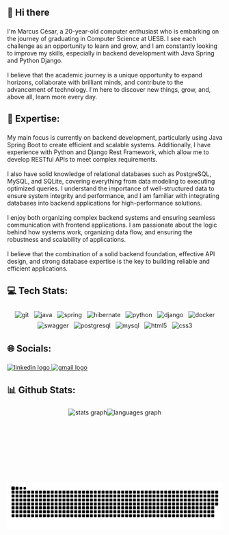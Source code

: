 <h2 align="left">👋 Hi there</h2>

###

<p align="left">I'm Marcus César, a 20-year-old computer enthusiast who is embarking on the journey of graduating in Computer Science at UESB. I see each challenge as an opportunity to learn and grow, and I am constantly looking to improve my skills, especially in backend development with Java Spring and Python Django.<br><br>I believe that the academic journey is a unique opportunity to expand horizons, collaborate with brilliant minds, and contribute to the advancement of technology. I'm here to discover new things, grow, and, above all, learn more every day.</p>

###

<h2 align="left">🚀 Expertise:</h2>

###

<p align="left">My main focus is currently on backend development, particularly using Java Spring Boot to create efficient and scalable systems. Additionally, I have experience with Python and Django Rest Framework, which allow me to develop RESTful APIs to meet complex requirements.<br><br>I also have solid knowledge of relational databases such as PostgreSQL, MySQL, and SQLite, covering everything from data modeling to executing optimized queries. I understand the importance of well-structured data to ensure system integrity and performance, and I am familiar with integrating databases into backend applications for high-performance solutions.<br><br>I enjoy both organizing complex backend systems and ensuring seamless communication with frontend applications. I am passionate about the logic behind how systems work, organizing data flow, and ensuring the robustness and scalability of applications.<br><br>I believe that the combination of a solid backend foundation, effective API design, and strong database expertise is the key to building reliable and efficient applications.</p>

###

<h2 align="left">💻 Tech Stats:</h2>

###

<div align="center">
  <!-- For more icons please follow  https://github.com/MikeCodesDotNET/ColoredBadges -->
  <img src="https://img.shields.io/badge/git-%23F05033.svg?style=for-the-badge&logo=git&logoColor=white" alt="git" style="vertical-align:top; margin:4px">
  <img src="https://img.shields.io/badge/java-%23ED8B00.svg?style=for-the-badge&logo=openjdk&logoColor=white" alt="java" style="vertical-align:top; margin:4px">
  <img src="https://img.shields.io/badge/spring-%236DB33F.svg?style=for-the-badge&logo=spring&logoColor=white" alt="spring" style="vertical-align:top; margin:4px">
  <img src="https://img.shields.io/badge/Hibernate-59666C?style=for-the-badge&logo=Hibernate&logoColor=white" alt="hibernate" style="vertical-align:top; margin:4px">
  <img src="https://img.shields.io/badge/python-3670A0?style=for-the-badge&logo=python&logoColor=ffdd54" alt="python" style="vertical-align:top; margin:4px">
  <img src="https://img.shields.io/badge/django-%23092E20.svg?style=for-the-badge&logo=django&logoColor=white" alt="django" style="vertical-align:top; margin:4px">
  <img src="https://img.shields.io/badge/docker-%230db7ed.svg?style=for-the-badge&logo=docker&logoColor=white" alt="docker" style="vertical-align:top; margin:4px">
  <img src="https://img.shields.io/badge/-Swagger-%23Clojure?style=for-the-badge&logo=swagger&logoColor=white" alt="swagger" style="vertical-align:top; margin:4px">
  <img src="https://img.shields.io/badge/postgres-%23316192.svg?style=for-the-badge&logo=postgresql&logoColor=white" alt="postgresql" style="vertical-align:top; margin:4px">
  <img src="https://img.shields.io/badge/mysql-4479A1.svg?style=for-the-badge&logo=mysql&logoColor=white" alt="mysql" style="vertical-align:top; margin:4px">
  <img src="https://img.shields.io/badge/html5-%23E34F26.svg?style=for-the-badge&logo=html5&logoColor=white" alt="html5" style="vertical-align:top; margin:4px">
  <img src="https://img.shields.io/badge/css3-%231572B6.svg?style=for-the-badge&logo=css3&logoColor=white" alt="css3" style="vertical-align:top; margin:4px">

</div>

###

<h2 align="left">🌐 Socials:</h2>

###

<div align="left">
  <a href="https://www.linkedin.com/in/marcuscspereira/" target="_blank">
    <img src="https://raw.githubusercontent.com/maurodesouza/profile-readme-generator/master/src/assets/icons/social/linkedin/default.svg" width="47" height="35" alt="linkedin logo" />
  </a>
  <a href="mailto:contato.marcuscspereira@gmail.com" target="_blank">
    <img src="https://raw.githubusercontent.com/maurodesouza/profile-readme-generator/master/src/assets/icons/social/gmail/default.svg" width="47" height="35" alt="gmail logo" />
  </a>
</div>

###

<h2 align="left">📊 Github Stats:</h3>

###

<div align="center" style="display: flex; flex-direction: row; flex-wrap: wrap; justify-content: center;">
  <img src="https://github-readme-stats.vercel.app/api?username=MarcusCSPereira&hide_title=false&hide_rank=false&show_icons=true&include_all_commits=true&count_private=true&disable_animations=false&theme=aura&locale=en&hide_border=true" height="150" alt="stats graph" />
  <img src="https://github-readme-stats.vercel.app/api/top-langs?username=MarcusCSPereira&locale=en&hide_title=false&layout=compact&card_width=320&langs_count=5&theme=aura&hide_border=true" height="150" alt="languages graph" />
</div>

###

<div align="center">
  <img src="https://raw.githubusercontent.com/MarcusCSPereira/MarcusCSPereira/output/snake.svg" alt="Snake animation" />
</div>
